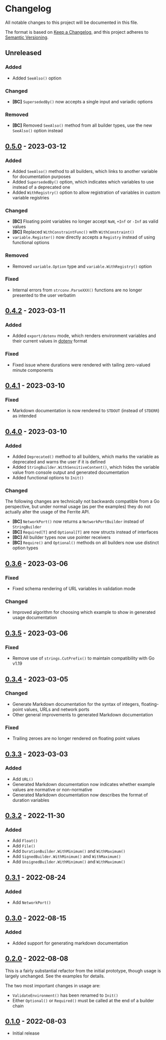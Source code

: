 # Changelog

All notable changes to this project will be documented in this file.

The format is based on [Keep a Changelog], and this project adheres to
[Semantic Versioning].

<!-- references -->

[keep a changelog]: https://keepachangelog.com/en/1.0.0/
[semantic versioning]: https://semver.org/spec/v2.0.0.html

## Unreleased

### Added

- Added `SeeAlso()` option

### Changed

- **[BC]** `SupersededBy()` now accepts a single input and variadic options

### Removed

- **[BC]** Removed `SeeAlso()` method from all builder types, use the new `SeeAlso()` option instead

## [0.5.0] - 2023-03-12

### Added

- Added `SeeAlso()` method to all builders, which links to another variable for documentation purposes
- Added `SupersededBy()` option, which indicates which variables to use instead of a deprecated one
- Added `WithRegistry()` option to allow registration of variables in custom variable registries

### Changed

- **[BC]** Floating point variables no longer accept `NaN`, `+Inf` or `-Inf` as valid values
- **[BC]** Replaced `WithConstraintFunc()` with `WithConstraint()`
- `variable.Register()` now directly accepts a `Registry` instead of using functional options

### Removed

- Removed `variable.Option` type and `variable.WithRegistry()` option

### Fixed

- Internal errors from `strconv.ParseXXX()` functions are no longer presented to the user verbatim

## [0.4.2] - 2023-03-11

### Added

- Added `export/dotenv` mode, which renders environment variables and their
  current values in [dotenv] format

<!-- references -->

[dotenv]: https://github.com/motdotla/dotenv

### Fixed

- Fixed issue where durations were rendered with tailing zero-valued minute components

## [0.4.1] - 2023-03-10

### Fixed

- Markdown documentation is now rendered to `STDOUT` (instead of `STDERR`) as intended

## [0.4.0] - 2023-03-10

### Added

- Added `Deprecated()` method to all builders, which marks the variable as deprecated and warns the user if it is defined
- Added `StringBuilder.WithSensitiveContent()`, which hides the variable value from console output and generated documentation
- Added functional options to `Init()`

### Changed

The following changes are technically not backwards compatible from a Go
perspective, but under normal usage (as per the examples) they do not actually
alter the usage of the Ferrite API.

- **[BC]** `NetworkPort()` now returns a `NetworkPortBuilder` instead of `StringBuilder`
- **[BC]** `Required[T]` and `Optional[T]` are now structs instead of interfaces
- **[BC]** All builder types now use pointer receivers
- **[BC]** `Require()` and `Optional()` methods on all builders now use distinct option types

## [0.3.6] - 2023-03-06

### Fixed

- Fixed schema rendering of URL variables in validation mode

### Changed

- Improved algorithm for choosing which example to show in generated usage documentation

## [0.3.5] - 2023-03-06

### Fixed

- Remove use of `strings.CutPrefix()` to maintain compatibility with Go v1.19

## [0.3.4] - 2023-03-05

### Changed

- Generate Markdown documentation for the syntax of integers, floating-point values, URLs and network ports
- Other general improvements to generated Markdown documentation

### Fixed

- Trailing zeroes are no longer rendered on floating point values

## [0.3.3] - 2023-03-03

### Added

- Add `URL()`
- Generated Markdown documentation now indicates whether example values are normative or non-normative
- Generated Markdown documentation now describes the format of duration variables

## [0.3.2] - 2022-11-30

### Added

- Add `Float()`
- Add `File()`
- Add `DurationBuilder.WithMinimum()` and `WithMaximum()`
- Add `SignedBuilder.WithMinimum()` and `WithMaximum()`
- Add `UnsignedBuilder.WithMinimum()` and `WithMaximum()`

## [0.3.1] - 2022-08-24

### Added

- Add `NetworkPort()`

## [0.3.0] - 2022-08-15

### Added

- Added support for generating markdown documentation

## [0.2.0] - 2022-08-08

This is a fairly substantial refactor from the initial prototype, though usage
is largely unchanged. See the examples for details.

The two most important changes in usage are:

- `ValidateEnvironment()` has been renamed to `Init()`
- Either `Optional()` or `Required()` must be called at the end of a builder chain

## [0.1.0] - 2022-08-03

- Initial release

<!-- references -->

[unreleased]: https://github.com/dogmatiq/ferrite
[0.1.0]: https://github.com/dogmatiq/ferrite/releases/tag/v0.1.0
[0.2.0]: https://github.com/dogmatiq/ferrite/releases/tag/v0.2.0
[0.3.0]: https://github.com/dogmatiq/ferrite/releases/tag/v0.3.0
[0.3.1]: https://github.com/dogmatiq/ferrite/releases/tag/v0.3.1
[0.3.2]: https://github.com/dogmatiq/ferrite/releases/tag/v0.3.2
[0.3.3]: https://github.com/dogmatiq/ferrite/releases/tag/v0.3.3
[0.3.4]: https://github.com/dogmatiq/ferrite/releases/tag/v0.3.4
[0.3.5]: https://github.com/dogmatiq/ferrite/releases/tag/v0.3.5
[0.3.6]: https://github.com/dogmatiq/ferrite/releases/tag/v0.3.6
[0.4.0]: https://github.com/dogmatiq/ferrite/releases/tag/v0.4.0
[0.4.1]: https://github.com/dogmatiq/ferrite/releases/tag/v0.4.1
[0.4.2]: https://github.com/dogmatiq/ferrite/releases/tag/v0.4.2
[0.5.0]: https://github.com/dogmatiq/ferrite/releases/tag/v0.5.0

<!-- version template
## [0.0.1] - YYYY-MM-DD

### Added
### Changed
### Deprecated
### Removed
### Fixed
### Security
-->

